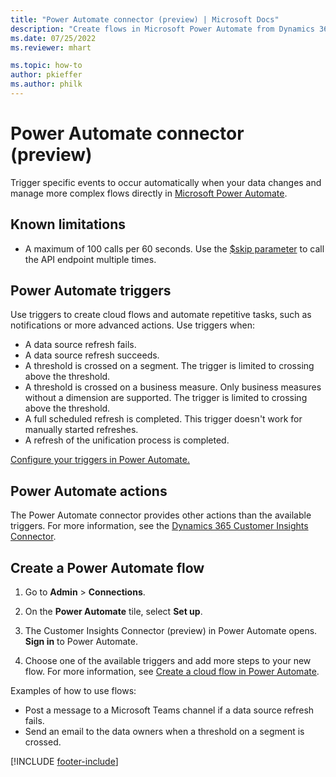 ```yaml
---
title: "Power Automate connector (preview) | Microsoft Docs"
description: "Create flows in Microsoft Power Automate from Dynamics 365 Customer Insights."
ms.date: 07/25/2022
ms.reviewer: mhart

ms.topic: how-to
author: pkieffer
ms.author: philk
---
```


# Power Automate connector (preview)

Trigger specific events to occur automatically when your data changes and manage more complex flows directly in [Microsoft Power Automate](https://flow.microsoft.com/).

## Known limitations

- A maximum of 100 calls per 60 seconds. Use the [$skip parameter](/connectors/customerinsights/#get-items-from-an-entity) to call the API endpoint multiple times.

## Power Automate triggers

Use triggers to create cloud flows and automate repetitive tasks, such as notifications or more advanced actions. Use triggers when:

- A data source refresh fails.
- A data source refresh succeeds.
- A threshold is crossed on a segment. The trigger is limited to crossing above the threshold.
- A threshold is crossed on a business measure. Only business measures without a dimension are supported. The trigger is limited to crossing above the threshold.
- A full scheduled refresh is completed. This trigger doesn't work for manually started refreshes.
- A refresh of the unification process is completed.

[Configure your triggers in Power Automate.](https://flow.microsoft.com/connectors/shared_customerinsights/dynamics-365-customer-insights-connector/)

## Power Automate actions

The Power Automate connector provides other actions than the available triggers. For more information, see the [Dynamics 365 Customer Insights Connector](/connectors/customerinsights/).

## Create a Power Automate flow

1. Go to **Admin** > **Connections**.

1. On the **Power Automate** tile, select **Set up**.

1. The Customer Insights Connector (preview) in Power Automate opens. **Sign in** to Power Automate.

1. Choose one of the available triggers and add more steps to your new flow. For more information, see [Create a cloud flow in Power Automate](/power-automate/get-started-logic-flow).

Examples of how to use flows: 
- Post a message to a Microsoft Teams channel if a data source refresh fails. 
- Send an email to the data owners when a threshold on a segment is crossed.

[!INCLUDE [footer-include](includes/footer-banner.md)]

